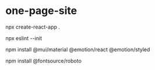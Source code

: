 # one-page-site


npx create-react-app .

npx eslint --init

npm install @mui/material @emotion/react @emotion/styled

npm install @fontsource/roboto
